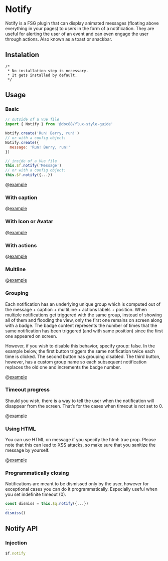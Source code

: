 # Notify

Notify is a FSG plugin that can display animated messages (floating above everything in your pages) to users in the form of a notification. They are useful for alerting the user of an event and can even engage the user through actions. Also known as a toast or snackbar.

## Instalation

```
/*
 * No installation step is necessary.
 * It gets installed by default.
 */
```

## Usage

### Basic

```js
// outside of a Vue file
import { Notify } from '@doc88/flux-style-guide'

Notify.create('Run! Berry, run!')
// or with a config object:
Notify.create({
  message: 'Run! Berry, run!'
})

// inside of a Vue file
this.$f.notify('Message')
// or with a config object:
this.$f.notify({...})
```

@[example](Notify/NotifyBasic)

### With caption

@[example](Notify/NotifyCaption)

### With Icon or Avatar

@[example](Notify/NotifyIconAvatar)

### With actions

@[example](Notify/NotifyActions)

### Multline

@[example](Notify/NotifyMultiline)

### Grouping

Each notification has an underlying unique group which is computed out of the message + caption + multiLine + actions labels + position. When multiple notifications get triggered with the same group, instead of showing all of them and flooding the view, only the first one remains on screen along with a badge. The badge content represents the number of times that the same notification has been triggered (and with same position) since the first one appeared on screen.

However, if you wish to disable this behavior, specify group: false. In the example below, the first button triggers the same notification twice each time is clicked. The second button has grouping disabled. The third button, however, has a custom group name so each subsequent notification replaces the old one and increments the badge number.

@[example](Notify/NotifyGrouping)

### Timeout progress

Should you wish, there is a way to tell the user when the notification will disappear from the screen. That’s for the cases when timeout is not set to 0.

@[example](Notify/NotifyTimeout)

### Using HTML

You can use HTML on message if you specify the html: true prop. Please note that this can lead to XSS attacks, so make sure that you sanitize the message by yourself.

@[example](Notify/NotifyHtml)

### Programmatically closing

Notifications are meant to be dismissed only by the user, however for exceptional cases you can do it programmatically. Especially useful when you set indefinite timeout (0).
```js
const dismiss = this.$q.notify({...})
...
dismiss()
```

## Notify API

### Injection

```js
$f.notify
```